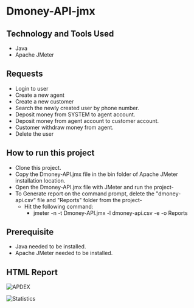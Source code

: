 # Dmoney-API-jmx

## Technology and Tools Used
- Java
- Apache JMeter

## Requests
- Login to user
- Create a new agent
- Create a new customer
- Search the newly created user by phone number.
- Deposit money from SYSTEM to agent account.
- Deposit money from agent account to customer account.
- Customer withdraw money from agent.
- Delete the user

## How to run this project
- Clone this project.
- Copy the Dmoney-API.jmx file in the bin folder of Apache JMeter installation location.
- Open the Dmoney-API.jmx file with JMeter and run the project-
- To Generate report on the command prompt, delete the "dmoney-api.csv" file and "Reports" folder from the project-
  - Hit the following command:
    - jmeter -n -t Dmoney-API.jmx -l dmoney-api.csv -e -o Reports

## Prerequisite
- Java needed to be installed.
- Apache JMeter needed to be installed.

## HTML Report
![APDEX](https://user-images.githubusercontent.com/52536969/216117948-ebf78e84-0079-4119-a483-3793969a6888.png)

![Statistics](https://user-images.githubusercontent.com/52536969/216118010-12914966-bd51-47ac-9f39-1a51778ab187.png)
